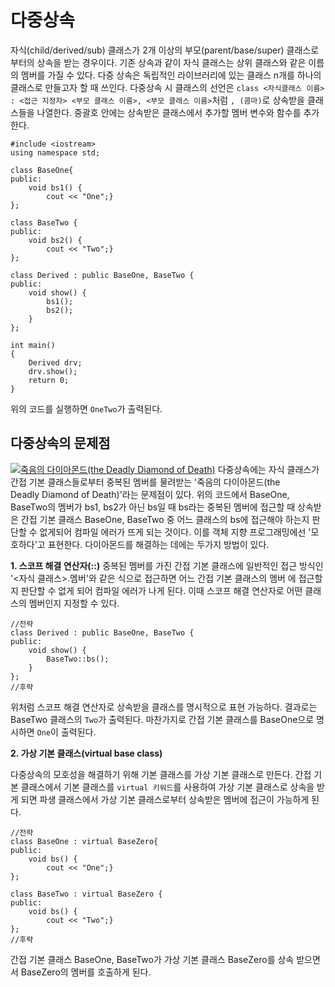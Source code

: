 # 다중상속
자식(child/derived/sub) 클래스가 2개 이상의 부모(parent/base/super) 클래스로부터의 상속을 받는 경우이다. 기존 상속과 같이 자식 클래스는 상위 클래스와 같은 이름의 멤버를 가질 수 있다. 다중 상속은 독립적인 라이브러리에 있는 클래스 n개를 하나의 클래스로 만들고자 할 때 쓰인다. 다중상속 시 클래스의 선언은 `class <자식클래스 이름> : <접근 지정자> <부모 클래스 이름>, <부모 클래스 이름>`처럼 `, (콤마)`로 상속받을 클래스들을 나열한다. 중괄호 안에는 상속받은 클래스에서 추가할 멤버 변수와 함수를 추가한다.

```
#include <iostream>
using namespace std;

class BaseOne{
public:
    void bs1() {
        cout << "One";}
};

class BaseTwo {
public:
    void bs2() {
        cout << "Two";}
};

class Derived : public BaseOne, BaseTwo {
public:
    void show() {
        bs1();
        bs2();
    }
};

int main()
{
    Derived drv;
    drv.show();
    return 0;
}
```
위의 코드를 실행하면 `OneTwo`가 출력된다.
## 다중상속의 문제점
[![죽음의 다이아몬드(the Deadly Diamond of Death)](http://www.dbguide.net/images/know/tech/071116_02.jpg)](https://www.kdata.or.kr/info/info_04_view.html?field=&keyword=&type=techreport&page=242&dbnum=127418&mode=detail&type=techreport)
다중상속에는 자식 클래스가 간접 기본 클래스들로부터 중복된 멤버를 물려받는 '죽음의 다이아몬드(the Deadly Diamond of Death)'라는 문제점이 있다. 위의 코드에서 BaseOne, BaseTwo의 멤버가 bs1, bs2가 아닌 bs일 때 bs라는 중복된 멤버에 접근할 때 상속받은 간접 기본 클래스 BaseOne, BaseTwo 중 어느 클래스의 bs에 접근해야 하는지 판단할 수 없게되어 컴파일 에러가 뜨게 되는 것이다. 이를 객체 지향 프로그래밍에선 '모호하다'고 표현한다. 다이아몬드를 해결하는 데에는 두가지 방법이 있다.

**1. 스코프 해결 연산자(::)**
중복된 멤버를 가진 간접 기본 클래스에 일반적인 접근 방식인 '<자식 클래스>.멤버'와 같은 식으로 접근하면  어느 간접 기본 클래스의 멤버 에 접근할지 판단할 수 없게 되어 컴파일 에러가 나게 된다. 이때 스코프 해결 연산자로 어떤 클래스의 멤버인지 지정할 수 있다.
```
//전략
class Derived : public BaseOne, BaseTwo {
public:
    void show() {
        BaseTwo::bs();
    }
};
//후략
```

위처럼 스코프 해결 연산자로 상속받을 클래스를 명시적으로 표현 가능하다. 결과로는 BaseTwo 클래스의 `Two`가 출력된다. 마찬가지로 간접 기본 클래스를 BaseOne으로 명시하면 `One`이 출력된다.


**2. 가상 기본 클래스(virtual base class)**

다중상속의 모호성을 해결하기 위해 기본 클래스를 가상 기본 클래스로 만든다. 간접 기본 클래스에서 기본 클래스를 `virtual 키워드`를 사용하여 가상 기본 클래스로 상속을 받게 되면 파생 클래스에서 가상 기본 클래스로부터 상속받은 멤버에 접근이 가능하게 된다.

```
//전략
class BaseOne : virtual BaseZero{
public:
    void bs() {
        cout << "One";}
};

class BaseTwo : virtual BaseZero {
public:
    void bs() {
        cout << "Two";}
};
//후략
```

간접 기본 클래스 BaseOne, BaseTwo가 가상 기본 클래스 BaseZero를 상속 받으면서 BaseZero의 멤버를 호출하게 된다.

